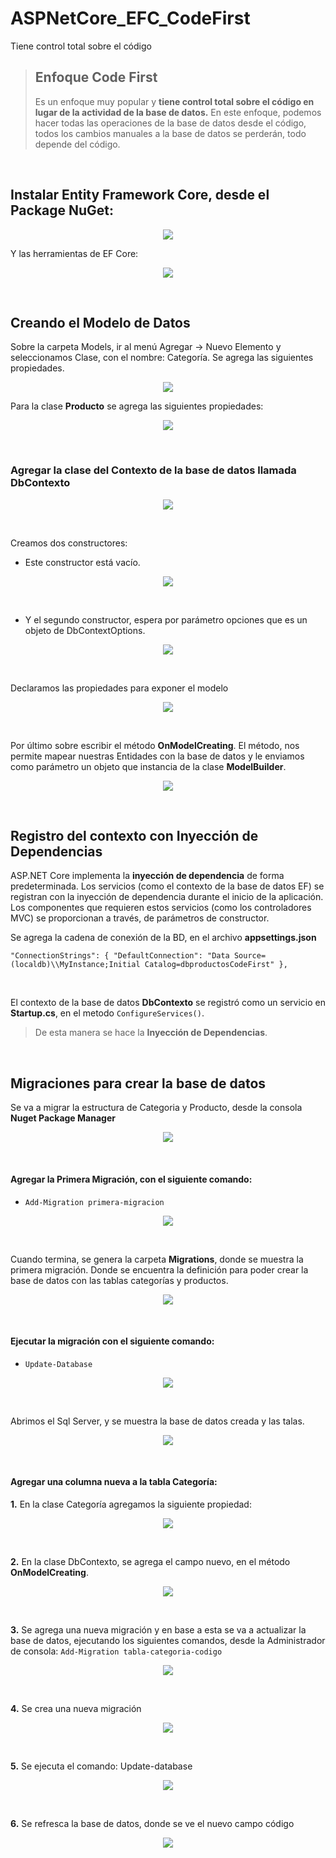 # ASPNetCore_EFC_CodeFirst
Tiene control total sobre el código


> ## Enfoque Code First 
>Es un enfoque muy popular y **tiene control total sobre el código en lugar de la actividad de la base de datos.**
> En este enfoque, podemos hacer todas las operaciones de la base de datos desde el código, todos los cambios manuales a la base de datos se perderán, todo depende del código.

<br />

## Instalar Entity Framework Core, desde el Package NuGet:

<p align="center">
  <img src="Entity%20Framework%20Core.jpg">
</p>

Y las herramientas de EF Core:

<p align="center">
  <img src="Microsoft.EntityFrameworkCore.Tools.jpg">
</p>

<br />

## Creando el Modelo de Datos
Sobre la carpeta Models, ir al menú Agregar -> Nuevo Elemento y seleccionamos Clase, con el nombre: Categoría. Se agrega las siguientes propiedades.

<p align="center">
  <img src="Clase.png">
</p>

Para la clase **Producto** se agrega las siguientes propiedades:

<p align="center">
  <img src="Clase_Producto.png">
</p>

<br />

### Agregar la clase del Contexto de la base de datos llamada **DbContexto**

<p align="center">
  <img src="Modelo_DbContexto.png">
</p>

<br />

Creamos dos constructores:

* Este constructor está vacío.

<p align="center">
  <img src="Constructor_vacio.png">
</p>

<br />

* Y el segundo constructor, espera por parámetro opciones que es un objeto de DbContextOptions.

<p align="center">
  <img src="constructor_DbContextOptions.png">
</p>

<br />

Declaramos las propiedades para exponer el modelo

<p align="center">
  <img src="Propiedades_Modelo.png">
</p>

<br />

Por último sobre escribir el método **OnModelCreating**. El método, nos permite mapear nuestras Entidades con la base de datos y le enviamos como parámetro un objeto que instancia de la clase **ModelBuilder**.

<p align="center">
  <img src="OnModelCreating.png">
</p>

<br />

## Registro del contexto con Inyección de Dependencias
ASP.NET Core implementa la **inyección de dependencia** de forma predeterminada. Los
servicios (como el contexto de la base de datos EF) se registran con la inyección de
dependencia durante el inicio de la aplicación. Los componentes que requieren estos
servicios (como los controladores MVC) se proporcionan a través, de parámetros de
constructor.

Se agrega la cadena de conexión de la BD, en el archivo **appsettings.json**

  `"ConnectionStrings": {
    "DefaultConnection": "Data Source=(localdb)\\MyInstance;Initial Catalog=dbproductosCodeFirst"
  },`

<br />

El contexto de la base de datos **DbContexto** se registró como un servicio
en **Startup.cs**, en el metodo `ConfigureServices()`.

> De esta manera se hace la **Inyección de Dependencias**.

<br />

## Migraciones para crear la base de datos
Se va a migrar la estructura de Categoria y Producto, desde la consola **Nuget Package Manager**

<p align="center">
  <img src="Nuget%20Package%20Manager.png">
</p>

<br />

#### Agregar la Primera Migración, con el siguiente comando:

* `Add-Migration primera-migracion`

<p align="center">
  <img src="Add-Migration%20primera-migracion.png">
</p>

<br />

Cuando termina, se genera la carpeta **Migrations**, donde se muestra la primera migración. Donde se encuentra la definición para poder crear la base de datos con las tablas categorías y productos.

<p align="center">
  <img src="PrimeraMigracion.png">
</p>

<br />

#### Ejecutar la migración con el siguiente comando: 
* `Update-Database`

<p align="center">
  <img src="Update.png">
</p>

<br />

Abrimos el Sql Server, y se muestra la base de datos creada y las talas.

<p align="center">
  <img src="tabla.png">
</p>

<br />

#### Agregar una columna nueva a la tabla Categoría:
**1.**	En la clase Categoría agregamos la siguiente propiedad:

<p align="center">
  <img src="codigo.png">
</p>

<br />

**2.**	En la clase DbContexto, se agrega el campo nuevo, en el método **OnModelCreating**.

<p align="center">
  <img src="entitycodigo.png">
</p>

<br />

**3.**	Se agrega una nueva migración y en base a esta se va a actualizar la base de datos, ejecutando los siguientes comandos, desde la Administrador de consola:
`Add-Migration tabla-categoria-codigo`

<p align="center">
  <img src="mig2.png">
</p>

<br />

**4.**	Se crea una nueva migración

<p align="center">
  <img src="newmig.png">
</p>

<br />

**5.**	Se ejecuta el comando: Update-database

<p align="center">
  <img src="Update.png">
</p>

<br />

**6.**	Se refresca la base de datos, donde se ve el nuevo campo código

<p align="center">
  <img src="newcampo.png">
</p>







